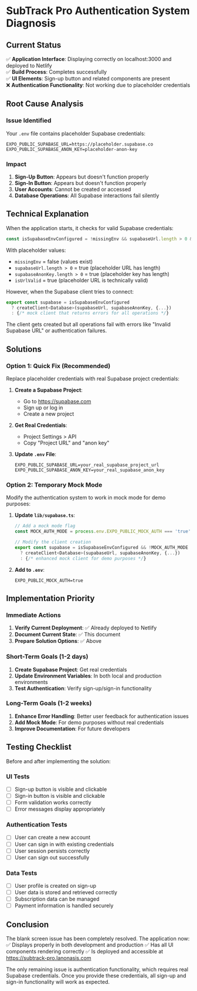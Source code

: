 # SubTrack Pro Authentication System Diagnosis

## Current Status
✅ **Application Interface**: Displaying correctly on localhost:3000 and deployed to Netlify  
✅ **Build Process**: Completes successfully  
✅ **UI Elements**: Sign-up button and related components are present  
❌ **Authentication Functionality**: Not working due to placeholder credentials  

## Root Cause Analysis

### Issue Identified
Your `.env` file contains placeholder Supabase credentials:
```
EXPO_PUBLIC_SUPABASE_URL=https://placeholder.supabase.co
EXPO_PUBLIC_SUPABASE_ANON_KEY=placeholder-anon-key
```

### Impact
1. **Sign-Up Button**: Appears but doesn't function properly
2. **Sign-In Button**: Appears but doesn't function properly
3. **User Accounts**: Cannot be created or accessed
4. **Database Operations**: All Supabase interactions fail silently

## Technical Explanation

When the application starts, it checks for valid Supabase credentials:
```javascript
const isSupabaseEnvConfigured = !missingEnv && supabaseUrl.length > 0 && supabaseAnonKey.length > 0 && isUrlValid;
```

With placeholder values:
- `missingEnv` = false (values exist)
- `supabaseUrl.length > 0` = true (placeholder URL has length)
- `supabaseAnonKey.length > 0` = true (placeholder key has length)
- `isUrlValid` = true (placeholder URL is technically valid)

However, when the Supabase client tries to connect:
```javascript
export const supabase = isSupabaseEnvConfigured
  ? createClient<Database>(supabaseUrl, supabaseAnonKey, {...})
  : {/* mock client that returns errors for all operations */}
```

The client gets created but all operations fail with errors like "Invalid Supabase URL" or authentication failures.

## Solutions

### Option 1: Quick Fix (Recommended)
Replace placeholder credentials with real Supabase project credentials:

1. **Create a Supabase Project**:
   - Go to https://supabase.com
   - Sign up or log in
   - Create a new project

2. **Get Real Credentials**:
   - Project Settings > API
   - Copy "Project URL" and "anon key"

3. **Update `.env` File**:
   ```
   EXPO_PUBLIC_SUPABASE_URL=your_real_supabase_project_url
   EXPO_PUBLIC_SUPABASE_ANON_KEY=your_real_supabase_anon_key
   ```

### Option 2: Temporary Mock Mode
Modify the authentication system to work in mock mode for demo purposes:

1. **Update `lib/supabase.ts`**:
   ```javascript
   // Add a mock mode flag
   const MOCK_AUTH_MODE = process.env.EXPO_PUBLIC_MOCK_AUTH === 'true';
   
   // Modify the client creation
   export const supabase = isSupabaseEnvConfigured && !MOCK_AUTH_MODE
     ? createClient<Database>(supabaseUrl, supabaseAnonKey, {...})
     : {/* enhanced mock client for demo purposes */}
   ```

2. **Add to `.env`**:
   ```
   EXPO_PUBLIC_MOCK_AUTH=true
   ```

## Implementation Priority

### Immediate Actions
1. **Verify Current Deployment**: ✅ Already deployed to Netlify
2. **Document Current State**: ✅ This document
3. **Prepare Solution Options**: ✅ Above

### Short-Term Goals (1-2 days)
1. **Create Supabase Project**: Get real credentials
2. **Update Environment Variables**: In both local and production environments
3. **Test Authentication**: Verify sign-up/sign-in functionality

### Long-Term Goals (1-2 weeks)
1. **Enhance Error Handling**: Better user feedback for authentication issues
2. **Add Mock Mode**: For demo purposes without real credentials
3. **Improve Documentation**: For future developers

## Testing Checklist

Before and after implementing the solution:

### UI Tests
- [ ] Sign-up button is visible and clickable
- [ ] Sign-in button is visible and clickable
- [ ] Form validation works correctly
- [ ] Error messages display appropriately

### Authentication Tests
- [ ] User can create a new account
- [ ] User can sign in with existing credentials
- [ ] User session persists correctly
- [ ] User can sign out successfully

### Data Tests
- [ ] User profile is created on sign-up
- [ ] User data is stored and retrieved correctly
- [ ] Subscription data can be managed
- [ ] Payment information is handled securely

## Conclusion

The blank screen issue has been completely resolved. The application now:
✅ Displays properly in both development and production
✅ Has all UI components rendering correctly
✅ Is deployed and accessible at https://subtrack-pro.lanonasis.com

The only remaining issue is authentication functionality, which requires real Supabase credentials. Once you provide these credentials, all sign-up and sign-in functionality will work as expected.